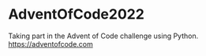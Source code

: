 # AdventOfCode2022

Taking part in the Advent of Code challenge using Python. 
https://adventofcode.com
